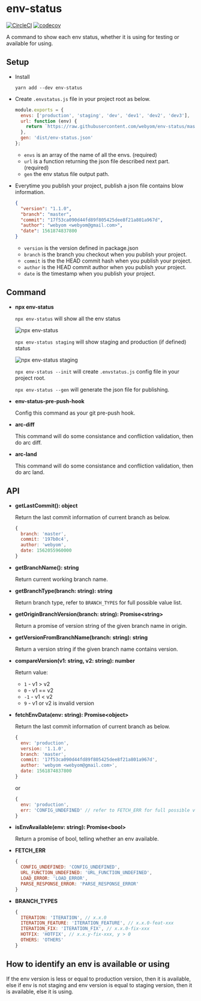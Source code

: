 # env-status

[![CircleCI](https://circleci.com/gh/webyom/env-status.svg?style=svg)](https://circleci.com/gh/webyom/env-status)
[![codecov](https://codecov.io/gh/webyom/env-status/branch/master/graph/badge.svg)](https://codecov.io/gh/webyom/env-status)

A command to show each env status, whether it is using for testing or available for using.

## Setup

- Install

  `yarn add --dev env-status`

- Create `.envstatus.js` file in your project root as below.

  ```javascript
  module.exports = {
    envs: ['production', 'staging', 'dev', 'dev1', 'dev2', 'dev3'],
    url: function (env) {
      return `https://raw.githubusercontent.com/webyom/env-status/master/envs/${env}.json`;
    },
    gen: 'dist/env-status.json'
  };
  ```

  - `envs` is an array of the name of all the envs. (required)
  - `url` is a function returning the json file described next part. (required)
  - `gen` the env status file output path.

- Everytime you publish your project, publish a json file contains blow information.

  ```json
  {
    "version": "1.1.0",
    "branch": "master",
    "commit": "17f53ca090d44fd89f805425dee8f21a801a967d",
    "author": "webyom <webyom@gmail.com>",
    "date": 1561874837800
  }
  ```

  - `version` is the version defined in package.json
  - `branch` is the branch you checkout when you publish your project.
  - `commit` is the the HEAD commit hash when you publish your project.
  - `author` is the HEAD commit author when you publish your project.
  - `date` is the timestamp when you publish your project.

## Command

- **npx env-status**

  `npx env-status` will show all the env status

  ![npx env-status](https://raw.githubusercontent.com/webyom/env-status/master/img/result-1.png)

  `npx env-status staging` will show staging and production (if defined) status

  ![npx env-status staging](https://raw.githubusercontent.com/webyom/env-status/master/img/result-2.png)

  `npx env-status --init` will create `.envstatus.js` config file in your project root.

  `npx env-status --gen` will generate the json file for publishing.

- **env-status-pre-push-hook**

  Config this command as your git pre-push hook.

- **arc-diff**

  This command will do some consistance and confliction validation, then do arc diff.

- **arc-land**

  This command will do some consistance and confliction validation, then do arc land.

## API

- **getLastCommit(): object**

  Return the last commit information of current branch as below.
  ```javascript
  {
    branch: 'master',
    commit: '197b0c4',
    author: 'webyom',
    date: 1562055960000
  }
  ```

- **getBranchName(): string**

  Return current working branch name.

- **getBranchType(branch: string): string**

  Return branch type, refer to `BRANCH_TYPES` for full possible value list.

- **getOriginBranchVersion(branch: string): Promise\<string\>**

  Return a promise of version string of the given branch name in origin.

- **getVersionFromBranchName(branch: string): string**

  Return a version string if the given branch name contains version.

- **compareVersion(v1: string, v2: string): number**

  Return value:
  - `1` - v1 > v2
  - `0` - v1 == v2
  - `-1` - v1 < v2
  - `9` - v1 or v2 is invalid version

- **fetchEnvData(env: string): Promise\<object\>**

  Return the last commit information of current branch as below.
  ```javascript
  {
    env: 'production',
    version: '1.1.0',
    branch: 'master',
    commit: '17f53ca090d44fd89f805425dee8f21a801a967d',
    author: 'webyom <webyom@gmail.com>',
    date: 1561874837800
  }
  ```
  or
  ```javascript
  {
    env: 'production',
    err: 'CONFIG_UNDEFINED' // refer to FETCH_ERR for full possible value list
  }
  ```

- **isEnvAvailable(env: string): Promise\<bool\>**

  Return a promise of bool, telling whether an env available.

- **FETCH_ERR**
  ```javascript
  {
    CONFIG_UNDEFINED: 'CONFIG_UNDEFINED',
    URL_FUNCTION_UNDEFINED: 'URL_FUNCTION_UNDEFINED',
    LOAD_ERROR: 'LOAD_ERROR',
    PARSE_RESPONSE_ERROR: 'PARSE_RESPONSE_ERROR'
  }
  ```

- **BRANCH_TYPES**
  ```javascript
  {
    ITERATION: 'ITERATION', // x.x.0
    ITERATION_FEATURE: 'ITERATION_FEATURE', // x.x.0-feat-xxx
    ITERATION_FIX: 'ITERATION_FIX', // x.x.0-fix-xxx
    HOTFIX: 'HOTFIX', // x.x.y-fix-xxx, y > 0
    OTHERS: 'OTHERS'
  }
  ```

## How to identify an env is available or using

If the env version is less or equal to production version, then it is available, else if env is not staging and env version is equal to staging version, then it is available, else it is using.
